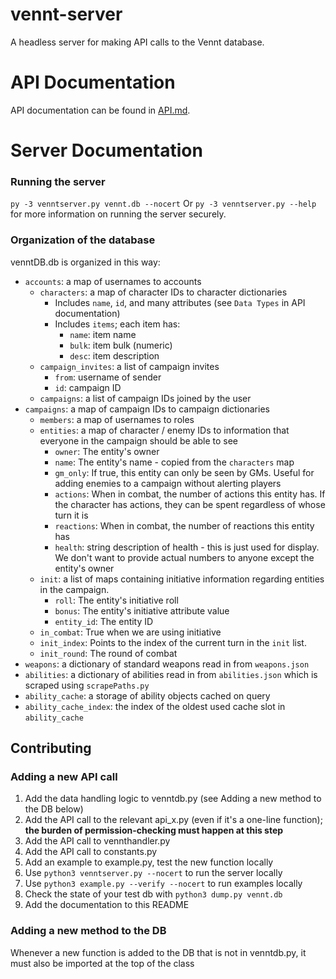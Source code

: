 # vennt-server

A headless server for making API calls to the Vennt database.

# API Documentation

API documentation can be found in [API.md](https://github.com/joshmiller17/vennt-server/blob/main/API.md).

# Server Documentation

### Running the server

`py -3 venntserver.py vennt.db --nocert`
Or `py -3 venntserver.py --help` for more information on running the server securely.

### Organization of the database

venntDB.db is organized in this way:

- `accounts`: a map of usernames to accounts
  - `characters`: a map of character IDs to character dictionaries
    - Includes `name`, `id`, and many attributes (see `Data Types` in API documentation)
    - Includes `items`; each item has:
      - `name`: item name
      - `bulk`: item bulk (numeric)
      - `desc`: item description
  - `campaign_invites`: a list of campaign invites
    - `from`: username of sender
    - `id`: campaign ID
  - `campaigns`: a list of campaign IDs joined by the user
- `campaigns`: a map of campaign IDs to campaign dictionaries
  - `members`: a map of usernames to roles
  - `entities`: a map of character / enemy IDs to information that everyone in the campaign should be able to see
    - `owner`: The entity's owner
    - `name`: The entity's name - copied from the `characters` map
    - `gm_only`: If true, this entity can only be seen by GMs. Useful for adding enemies to a campaign without alerting players
    - `actions`: When in combat, the number of actions this entity has. If the character has actions, they can be spent regardless of whose turn it is
    - `reactions`: When in combat, the number of reactions this entity has
    - `health`: string description of health - this is just used for display. We don't want to provide actual numbers to anyone except the entity's owner
  - `init`: a list of maps containing initiative information regarding entities in the campaign.
    - `roll`: The entity's initiative roll
    - `bonus`: The entity's initiative attribute value
    - `entity_id`: The entity ID
  - `in_combat`: True when we are using initiative
  - `init_index`: Points to the index of the current turn in the `init` list.
  - `init_round`: The round of combat
- `weapons`: a dictionary of standard weapons read in from `weapons.json`
- `abilities`: a dictionary of abilities read in from `abilities.json` which is scraped using `scrapePaths.py`
- `ability_cache`: a storage of ability objects cached on query
- `ability_cache_index`: the index of the oldest used cache slot in `ability_cache`

## Contributing

### Adding a new API call

1. Add the data handling logic to venntdb.py (see Adding a new method to the DB below)
2. Add the API call to the relevant api_x.py (even if it's a one-line function); **the burden of permission-checking must happen at this step**
3. Add the API call to vennthandler.py
4. Add the API call to constants.py
5. Add an example to example.py, test the new function locally
6. Use `python3 venntserver.py --nocert` to run the server locally
7. Use `python3 example.py --verify --nocert` to run examples locally
8. Check the state of your test db with `python3 dump.py vennt.db`
9. Add the documentation to this README

### Adding a new method to the DB

Whenever a new function is added to the DB that is not in venntdb.py, it must also be imported at the top of the class
